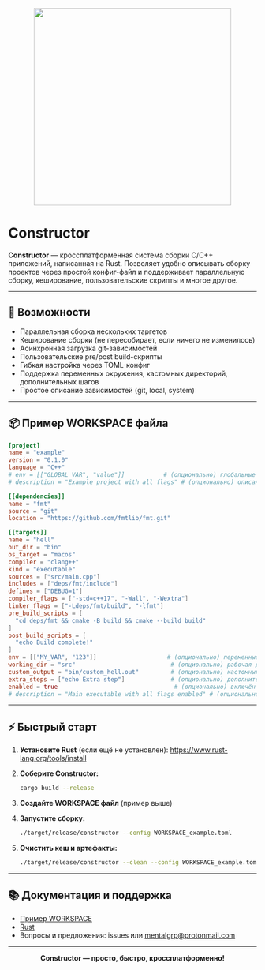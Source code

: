 <div align="center">
  <img src="https://gitlab.com/mentalgrp/mental.promo/-/raw/main/Logos/constructor_1280x800.png?ref_type=heads" width="400"/>
</div>

# Constructor

**Constructor** — кроссплатформенная система сборки C/C++ приложений, написанная на Rust. Позволяет удобно описывать сборку проектов через простой конфиг-файл и поддерживает параллельную сборку, кеширование, пользовательские скрипты и многое другое.

---

## 🚀 Возможности

- Параллельная сборка нескольких таргетов
- Кеширование сборки (не пересобирает, если ничего не изменилось)
- Асинхронная загрузка git-зависимостей
- Пользовательские pre/post build-скрипты
- Гибкая настройка через TOML-конфиг
- Поддержка переменных окружения, кастомных директорий, дополнительных шагов
- Простое описание зависимостей (git, local, system)

---

## 📦 Пример WORKSPACE файла

```toml
[project]
name = "example"
version = "0.1.0"
language = "C++"
# env = [["GLOBAL_VAR", "value"]]           # (опционально) глобальные переменные окружения
# description = "Example project with all flags" # (опционально) описание проекта

[[dependencies]]
name = "fmt"
source = "git"
location = "https://github.com/fmtlib/fmt.git"

[[targets]]
name = "hell"
out_dir = "bin"
os_target = "macos"
compiler = "clang++"
kind = "executable"
sources = ["src/main.cpp"]
includes = ["deps/fmt/include"]
defines = ["DEBUG=1"]
compiler_flags = ["-std=c++17", "-Wall", "-Wextra"]
linker_flags = ["-Ldeps/fmt/build", "-lfmt"]
pre_build_scripts = [
  "cd deps/fmt && cmake -B build && cmake --build build"
]
post_build_scripts = [
  "echo Build complete!"
]
env = [["MY_VAR", "123"]]                    # (опционально) переменные окружения для таргета
working_dir = "src"                           # (опционально) рабочая директория
custom_output = "bin/custom_hell.out"         # (опционально) кастомный путь для выходного файла
extra_steps = ["echo Extra step"]             # (опционально) дополнительные шаги
enabled = true                                 # (опционально) включён ли таргет
# description = "Main executable with all flags enabled" # (опционально) описание таргета
```

---

## ⚡️ Быстрый старт

1. **Установите Rust** (если ещё не установлен):
   https://www.rust-lang.org/tools/install

2. **Соберите Constructor:**
   ```sh
   cargo build --release
   ```

3. **Создайте WORKSPACE файл** (пример выше)

4. **Запустите сборку:**
   ```sh
   ./target/release/constructor --config WORKSPACE_example.toml
   ```

5. **Очистить кеш и артефакты:**
   ```sh
   ./target/release/constructor --clean --config WORKSPACE_example.toml
   ```

---

## 📚 Документация и поддержка

- [Пример WORKSPACE](./WORKSPACE_example.toml)
- [Rust](https://www.rust-lang.org/)
- Вопросы и предложения: issues или [mentalgrp@protonmail.com](mailto:mentalgrp@protonmail.com)

---

<div align="center">
  <b>Constructor — просто, быстро, кроссплатформенно!</b>
</div>
